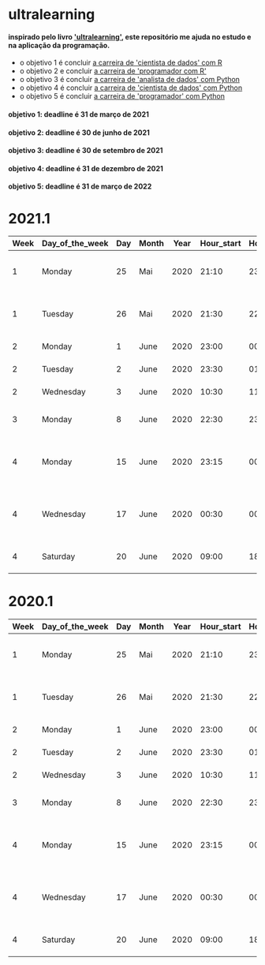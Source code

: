 # ultralearning

#### inspirado pelo livro ['ultralearning'](https://www.amazon.com.br/Ultralearning-Master-Outsmart-Competition-Accelerate/dp/006285268X), este repositório me ajuda no estudo e na aplicação da programação.     

- o objetivo 1 é concluir [a carreira de 'cientista de dados' com R](https://learn.datacamp.com/career-tracks/data-scientist-with-r?version=4)      
- o objetivo 2 e concluir [a carreira de 'programador com R'](https://learn.datacamp.com/career-tracks/r-programmer?version=2)          
- o objetivo 3 é concluir [a carreira de 'analista de dados' com Python](https://learn.datacamp.com/career-tracks/data-analyst-with-python)       
- o objetivo 4 é concluir [a carreira de 'cientista de dados' com Python](https://learn.datacamp.com/career-tracks/data-scientist-with-python)        
- o objetivo 5 é concluir [a carreira de 'programador' com Python](https://learn.datacamp.com/career-tracks/python-programmer)        

#### objetivo 1: deadline é 31 de março de 2021
#### objetivo 2: deadline é 30 de junho de 2021

#### objetivo 3: deadline é 30 de setembro de 2021
#### objetivo 4: deadline é 31 de dezembro de 2021
#### objetivo 5: deadline é 31 de março de 2022

# 2021.1
  
| Week | Day_of_the_week | Day | Month | Year | Hour_start | Hour_end  |  Language   |    Topic    |  Certificate  |
|------|-----------------|-----|-------|------|------------|-----------|-------------|-------------|---------------|
|  1   |      Monday     |  25 | Mai   | 2020 |    21:10   |   23:10   |    Python   |Introduction to Data Science in Python|  [PDF_file](https://github.com/gabrielacaesar/blogdown2/blob/master/static/Introduction-to-Data-Science-in-Python.pdf)
|  1   |      Tuesday    |  26 | Mai   | 2020 |    21:30   |   22:00   |    Python   | Data Types for Data Science in Python|  x
|  2   |      Monday     |  1  | June  | 2020 |    23:00   |   00:15   |    Python   |          Intermediate Python         |  x
|  2   |      Tuesday    |  2  | June  | 2020 |    23:30   |   01:00   |    Python   |          Intermediate Python         |  x
|  2   |      Wednesday  |  3  | June  | 2020 |    10:30   |   11:10   |    Python   |          Intermediate Python         |  [PDF file](https://github.com/gabrielacaesar/blogdown2/blob/master/static/Intermediate-Python-gabriela-caesar.pdf)
|  3   |      Monday     |  8  | June  | 2020 |    22:30   |   23:15   |    Python   |          Data manipulation with Pandas | x
|  4   |      Monday     |  15  | June  | 2020 |    23:15   |   00:00   |     R      | Building web applications with Shiny in R | x
|  4   |      Wednesday  |  17  | June  | 2020 |    00:30   |   00:45   |     R      | Building web applications with Shiny in R | x
|  4   |      Saturday   |  20  | June  | 2020 |    09:00   |   18:00   |     R      | API, docker and Google Cloud            | x

  
# 2020.1
  
| Week | Day_of_the_week | Day | Month | Year | Hour_start | Hour_end  |  Language   |    Topic    |  Certificate  |
|------|-----------------|-----|-------|------|------------|-----------|-------------|-------------|---------------|
|  1   |      Monday     |  25 | Mai   | 2020 |    21:10   |   23:10   |    Python   |Introduction to Data Science in Python|  [PDF_file](https://github.com/gabrielacaesar/blogdown2/blob/master/static/Introduction-to-Data-Science-in-Python.pdf)
|  1   |      Tuesday    |  26 | Mai   | 2020 |    21:30   |   22:00   |    Python   | Data Types for Data Science in Python|  x
|  2   |      Monday     |  1  | June  | 2020 |    23:00   |   00:15   |    Python   |          Intermediate Python         |  x
|  2   |      Tuesday    |  2  | June  | 2020 |    23:30   |   01:00   |    Python   |          Intermediate Python         |  x
|  2   |      Wednesday  |  3  | June  | 2020 |    10:30   |   11:10   |    Python   |          Intermediate Python         |  [PDF file](https://github.com/gabrielacaesar/blogdown2/blob/master/static/Intermediate-Python-gabriela-caesar.pdf)
|  3   |      Monday     |  8  | June  | 2020 |    22:30   |   23:15   |    Python   |          Data manipulation with Pandas | x
|  4   |      Monday     |  15  | June  | 2020 |    23:15   |   00:00   |     R      | Building web applications with Shiny in R | x
|  4   |      Wednesday  |  17  | June  | 2020 |    00:30   |   00:45   |     R      | Building web applications with Shiny in R | x
|  4   |      Saturday   |  20  | June  | 2020 |    09:00   |   18:00   |     R      | API, docker and Google Cloud            | x

